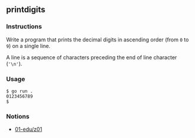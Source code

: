 ## printdigits

### Instructions

Write a program that prints the decimal digits in ascending order (from `0` to `9`) on a single line.

A line is a sequence of characters preceding the end of line character (`'\n'`).

### Usage

```console
$ go run .
0123456789
$
```

### Notions

- [01-edu/z01](https://github.com/01-edu/z01)